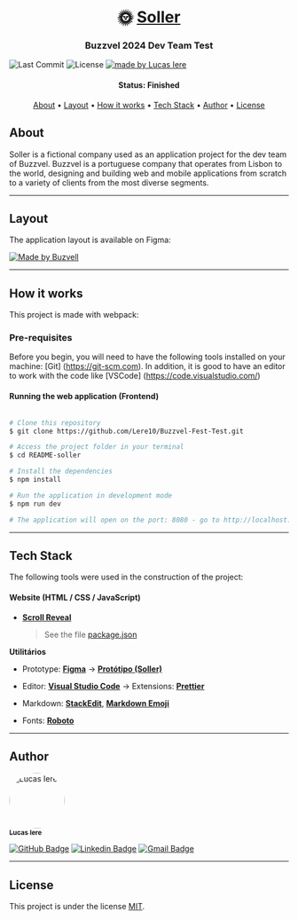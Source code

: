 <h1 align="center">
   🌞 <a href="#"> Soller </a>
</h1>

<h3 align="center">
    Buzzvel 2024 Dev Team Test
</h3>

<img alt="Last Commit" src="https://img.shields.io/badge/Last%20commit-October%2029th%202024-purple">

   <img alt="License" src="https://img.shields.io/badge/license-MIT-brightgreen">

  <a href="https://github.com/Lere10">
    <img alt="made by Lucas Iere" src="https://img.shields.io/badge/Made%20by-Lucas%20Iere-white
    ">
  </a>

<h4 align="center"> 
	 Status: Finished
</h4>

<p align="center">
 <a href="#about">About</a> •
 <a href="#layout">Layout</a> • 
 <a href="#how-it-works">How it works</a> • 
 <a href="#tech-stack">Tech Stack</a> •
 <a href="#author">Author</a> • 
 <a href="#user-content-license">License</a>

</p>

## About

Soller is a fictional company used as an application project for the dev team of Buzzvel.
Buzzvel is a portuguese company that operates from Lisbon to the world, designing and building web and mobile applications from scratch to a variety of clients from the most diverse segments.

---

## Layout

The application layout is available on Figma:

<a href="https://www.figma.com/design/Fa2T97nxAiGFUvDZqnm9TM/Buzzvel-FE---Test?node-id=0-1&node-type=canvas&t=CPzG9NozEfDNePd5-0">
  <img alt="Made by Buzvell" src="https://img.shields.io/badge/Acessar%20Layout%20-Figma-%2304D361">
</a>

---

## How it works

This project is made with webpack:

### Pre-requisites

Before you begin, you will need to have the following tools installed on your machine:
[Git] (https://git-scm.com).
In addition, it is good to have an editor to work with the code like [VSCode] (https://code.visualstudio.com/)

#### Running the web application (Frontend)

```bash

# Clone this repository
$ git clone https://github.com/Lere10/Buzzvel-Fest-Test.git

# Access the project folder in your terminal
$ cd README-soller

# Install the dependencies
$ npm install

# Run the application in development mode
$ npm run dev

# The application will open on the port: 8080 - go to http://localhost:8080/

```

---

## Tech Stack

The following tools were used in the construction of the project:

#### **Website** (HTML / CSS / JavaScript)

- **[Scroll Reveal](https://scrollrevealjs.org/)**

  > See the file [package.json](https://github.com/Lere10/Buzzvel-Fest-Test/blob/main/package.json)

**Utilitários**

- Prototype: **[Figma](https://www.figma.com/)** → **[Protótipo (Soller)](https://www.figma.com/proto/Fa2T97nxAiGFUvDZqnm9TM/Buzzvel-FE---Test?node-id=1-2&node-type=frame&t=sHn6btw7X17HWdlW-0&scaling=scale-down-width&content-scaling=fixed&page-id=0%3A1)**

- Editor: **[Visual Studio Code](https://code.visualstudio.com/)** → Extensions: **[Prettier](https://prettier.io/)**
- Markdown: **[StackEdit](https://stackedit.io/)**, **[Markdown Emoji](https://gist.github.com/rxaviers/7360908)**

- Fonts: **[Roboto](https://fonts.google.com/specimen/Roboto)**

---

## Author

<a href="#author">
 <img style="border-radius: 50px;" src="https://avatars.githubusercontent.com/u/164878438?v=4" width="100px;" alt="Lucas Iere"/>
 <br />
 <sub><b>Lucas Iere</b></sub></a>
 <br />

[![GitHub Badge](https://img.shields.io/badge/GitHub-Lere10-white?logo=github)](https://github.com/Lere10) [![Linkedin Badge](https://img.shields.io/badge/LinkedIn-Lucas%20Iere-white?style=flat-square&logo=LinkedIn&logoColor=white&labelColor=blue)](https://www.linkedin.com/in/lucas-iere-a197a5154/)
[![Gmail Badge](https://img.shields.io/badge/Email-Lucas%20Iere-white?style=flat-square&logo=gmail&logoColor=white&labelColor=red)](mailto:leredsb10@gmail.com)

---

## License

This project is under the license [MIT](./LICENSE).

